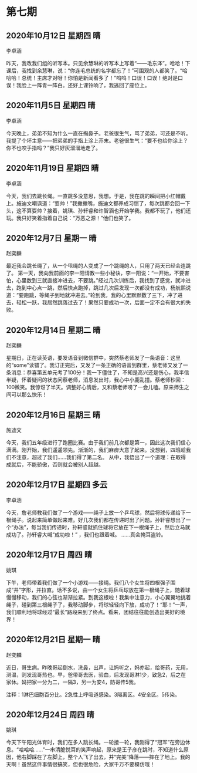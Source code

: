 # 第七期

## 2020年10月12日 星期四 晴

李卓涵

昨天，我改我们组的听写本。只见余慧琳的听写本上写着“——毛东泽”。哈哈！下课后，我找到余慧琳，说：“你连毛总统的名字都忘了！”可围观的人都笑了。“哈哈哈！总统！主席才对呀！你怕是新闻看多了！”呜呜！口误！口误！绝对是口误！我脸上一阵青一阵白。还好上课铃响了，我逃回了座位上。

## 2020年11月5日 星期四 晴

李卓涵

今天晚上，弟弟不知为什么一直在掏鼻子。老爸很生气，骂了弟弟，可还是不听。我提了个坏主意——把弟弟的手指上涂上芥末。老爸很生气：“要不也给你涂上？你不也咬手指吗？”我只好灰溜溜地走了。


## 2020年11月19日 星期四 晴

李卓涵

今天，我们去跳长绳。一直跳多没意思，我想。于是，我在跳的瞬间把小红帽戴上。施迪文嘲讽道：“耍帅！”我撇撇嘴，施迪文都养成习惯了，每次跳都会回一下头，这不算耍帅？接着，姚琪、孙轩睿和许智涵也开始学我。我都不玩了，他们还玩。我只好笑着指着自己说：“万恶之源！”他们也笑了。

## 2020年12月7日 星期一 晴

赵奕麟

最近我会跳长绳了，从一个甩绳的人变成了一个跳绳的人，只用了两天已经会连跳了。
第一天，我向我前面的李一阳请教一些小秘诀，李一阳说：“一开始，不要害怕，心里数到三就直接冲进去，不要跳。”经过几次训练后，我找到了感觉，就冲进去，跑到中心点一跳，然后快点跑掉，跳过几次后发现一次都没有成功，杨航熙说道：“要跑跳，等绳子到地就冲进去。”轮到我，我的心里默默数了三下，冲了进去，轻松一跃，我居然跳落过去了！果然只要成功一次，后面一定不会有很大的失败。

## 2020年12月14日 星期二 晴

赵奕麟

星期日，正在读英语，要发语音到微信群中，突然蔡老师发了一条语音：这里的“some”读错了。我订正完后，又发了一条正确的语音到群里，蔡老师又发了一条消息：恭喜第五单元考了100分！我一下僵住了，不知是高兴还是伤心，我半信半疑，怀着疑问的状态问蔡老师，消息发出时，我心中小鹿乱撞。蔡老师秒回：100微笑。我惊讶了半天。调整好心情后，又和蔡老师唠了一会儿嗑。原来师生之间可以那么快乐！
## 2020年12月16日 星期三 晴

施迪文

今天，我们五年级进行了跑圈比赛。由于我们前几次都是第一，因此这次我们信心满满。刚开始，我们遥遥领先。渐渐的，我们麻痹大意了起来。没想到，四班趁我们不注意，超过了我们……我们得了第二名。
从中，我悟出了一个道理：在取得成就后，不能骄傲，否则就会被别人超越。

## 2020年12月17日 星期四 多云

李卓涵

今天，詹老师教我们做了一个游戏——绳子上放一个乒乓球，然后将球传递给下一根绳子。说起来简单做起来难。好几次我们都在传递时出了问题。孙轩睿想出了一个“办法”，每当我们传递时，孙轩睿就抓住球将它放在下一根绳子上，然后立马就成功了。孙轩睿大喊“成功啦！” ，我们也跟着喊。
……真会掩耳盗铃。

## 2020年12月17日 周四 晴

姚琪

下午，老师带着我们做了一个小游戏——接绳。我们八个女生将四根强子围成“井”字形，并拉直。话不多说，由一个女生将乒乓球放在第一根绳子上，随着球慢慢移动，我们的心弦也渐渐拉紧。到我这根啦！我集中注意力，小心翼翼地挑着绳子，碰到第三根绳子了，我移动脚步，将球轻轻向下放，成功了！“耶！”一声，我们顺利地将球经过“最长”路段来到了终点。看来，团结往往能创造出美好的境界！

## 2020年12月21日 星期一 晴

赵奕麟

近日，哥生病。昨晚哥起倒水，洗鼻，出声，让妈听之，妈亦起，给哥药，无用，测温，则发现哥热也。早，爸带哥去医，验血，后发现哥淋1少，致急2，后之在家休。妈把家一分为二，一隔3，另一为安4，防哥传5我。

注释：1淋巴细胞百分比。2急性上呼吸道感染。3隔离区。4安全区。5传染。

## 2020年12月24日 周四 晴

姚琪

今天下午阳光体育时，我们在多人跳长绳。一轮接一轮，我刚得了“冠军”在旁边休息。“哈哈哈……”一串清脆悦耳的笑声响起，原来是王子彦在跳时，不知道什么原因，他右脚踩在了左脚上，整个人飞了出去，并“完美”降落——摔在了地上。我的天啊！虽然这件事情很搞笑，但也很危险，大家千万不要模仿哦！